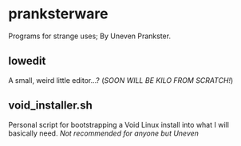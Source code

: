 # pranksterware
Programs for strange uses; By Uneven Prankster.

## lowedit
A small, weird little editor...? (*SOON WILL BE KILO FROM SCRATCH!*)

## void_installer.sh
Personal script for bootstrapping a Void Linux install into what I will basically need.
*Not recommended for anyone but Uneven*
